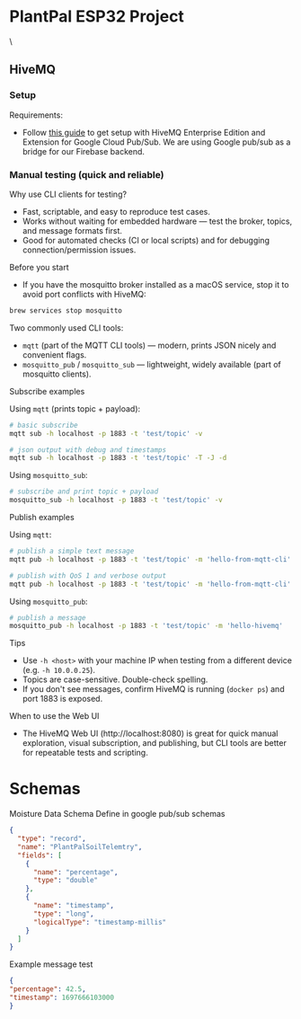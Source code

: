 # PlantPal ESP32 Project
\\

## HiveMQ
### Setup
Requirements:
- Follow [this guide](https://docs.hivemq.com/hivemq-google-cloud-pubsub-extension/latest/index.html) to get setup with HiveMQ Enterprise Edition and Extension for Google Cloud Pub/Sub. We are using Google pub/sub as a bridge for our Firebase backend.

### Manual testing (quick and reliable)

Why use CLI clients for testing?
- Fast, scriptable, and easy to reproduce test cases.
- Works without waiting for embedded hardware — test the broker, topics, and message formats first.
- Good for automated checks (CI or local scripts) and for debugging connection/permission issues.

Before you start
- If you have the mosquitto broker installed as a macOS service, stop it to avoid port conflicts with HiveMQ:

```bash
brew services stop mosquitto
```

Two commonly used CLI tools:

- `mqtt` (part of the MQTT CLI tools) — modern, prints JSON nicely and convenient flags.
- `mosquitto_pub` / `mosquitto_sub` — lightweight, widely available (part of mosquitto clients).

Subscribe examples

Using `mqtt` (prints topic + payload):

```bash
# basic subscribe
mqtt sub -h localhost -p 1883 -t 'test/topic' -v

# json output with debug and timestamps
mqtt sub -h localhost -p 1883 -t 'test/topic' -T -J -d
```

Using `mosquitto_sub`:

```bash
# subscribe and print topic + payload
mosquitto_sub -h localhost -p 1883 -t 'test/topic' -v
```

Publish examples

Using `mqtt`:

```bash
# publish a simple text message
mqtt pub -h localhost -p 1883 -t 'test/topic' -m 'hello-from-mqtt-cli'

# publish with QoS 1 and verbose output
mqtt pub -h localhost -p 1883 -t 'test/topic' -m 'hello-from-mqtt-cli' -q 1 -v
```

Using `mosquitto_pub`:

```bash
# publish a message
mosquitto_pub -h localhost -p 1883 -t 'test/topic' -m 'hello-hivemq'
```

Tips
- Use `-h <host>` with your machine IP when testing from a different device (e.g. `-h 10.0.0.25`).
- Topics are case-sensitive. Double-check spelling.
- If you don't see messages, confirm HiveMQ is running (`docker ps`) and port 1883 is exposed.

When to use the Web UI
- The HiveMQ Web UI (http://localhost:8080) is great for quick manual exploration, visual subscription, and publishing, but CLI tools are better for repeatable tests and scripting.

# Schemas

Moisture Data Schema
Define in google pub/sub schemas
```json
{
  "type": "record",
  "name": "PlantPalSoilTelemtry",
  "fields": [
    {
      "name": "percentage",
      "type": "double"
    },
    {
      "name": "timestamp",
      "type": "long",
      "logicalType": "timestamp-millis"
    }
  ]
}
```

Example message test
```json
{
"percentage": 42.5,
"timestamp": 1697666103000
}
```
